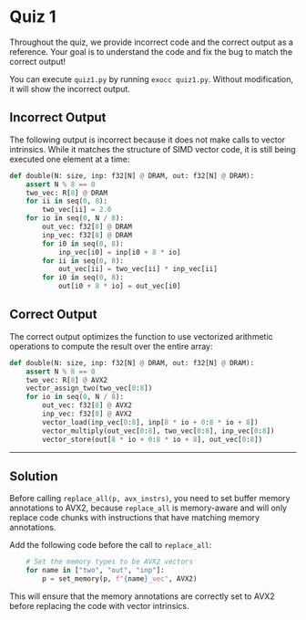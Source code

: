 # Quiz 1

Throughout the quiz, we provide incorrect code and the correct output as a reference. Your goal is to understand the code and fix the bug to match the correct output!

You can execute `quiz1.py` by running `exocc quiz1.py`. Without modification, it will show the incorrect output.

## Incorrect Output

The following output is incorrect because it does not make calls to vector intrinsics. While it matches the structure of SIMD vector code, it is still being executed one element at a time:

```python
def double(N: size, inp: f32[N] @ DRAM, out: f32[N] @ DRAM):
    assert N % 8 == 0
    two_vec: R[8] @ DRAM
    for ii in seq(0, 8):
        two_vec[ii] = 2.0
    for io in seq(0, N / 8):
        out_vec: f32[8] @ DRAM
        inp_vec: f32[8] @ DRAM
        for i0 in seq(0, 8):
            inp_vec[i0] = inp[i0 + 8 * io]
        for ii in seq(0, 8):
            out_vec[ii] = two_vec[ii] * inp_vec[ii]
        for i0 in seq(0, 8):
            out[i0 + 8 * io] = out_vec[i0]
```

## Correct Output

The correct output optimizes the function to use vectorized arithmetic operations to compute the result over the entire array:

```python
def double(N: size, inp: f32[N] @ DRAM, out: f32[N] @ DRAM):
    assert N % 8 == 0
    two_vec: R[8] @ AVX2
    vector_assign_two(two_vec[0:8])
    for io in seq(0, N / 8):
        out_vec: f32[8] @ AVX2
        inp_vec: f32[8] @ AVX2
        vector_load(inp_vec[0:8], inp[8 * io + 0:8 * io + 8])
        vector_multiply(out_vec[0:8], two_vec[0:8], inp_vec[0:8])
        vector_store(out[8 * io + 0:8 * io + 8], out_vec[0:8])
```

---

## Solution

Before calling `replace_all(p, avx_instrs)`, you need to set buffer memory annotations to AVX2, because `replace_all` is memory-aware and will only replace code chunks with instructions that have matching memory annotations.

Add the following code before the call to `replace_all`:

```python
    # Set the memory types to be AVX2 vectors
    for name in ["two", "out", "inp"]:
        p = set_memory(p, f"{name}_vec", AVX2)
```

This will ensure that the memory annotations are correctly set to AVX2 before replacing the code with vector intrinsics.
